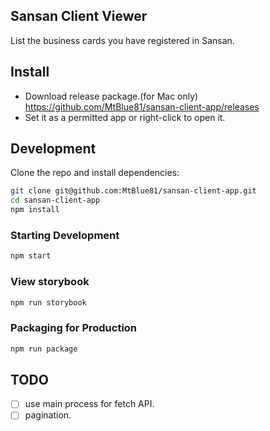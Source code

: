 ## Sansan Client Viewer
List the business cards you have registered in Sansan. 

## Install
- Download release package.(for Mac only)  
  https://github.com/MtBlue81/sansan-client-app/releases
- Set it as a permitted app or right-click to open it.

## Development
Clone the repo and install dependencies:

```bash
git clone git@github.com:MtBlue81/sansan-client-app.git
cd sansan-client-app
npm install
```

### Starting Development

```bash
npm start
```

### View storybook

```bash
npm run storybook
```

### Packaging for Production

```bash
npm run package
```

## TODO
- [ ] use main process for fetch API.
- [ ] pagination.
